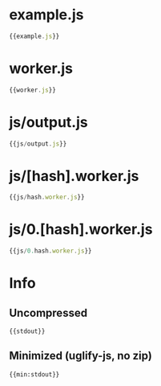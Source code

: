 
# example.js

``` javascript
{{example.js}}
```

# worker.js

``` javascript
{{worker.js}}
```

# js/output.js

``` javascript
{{js/output.js}}
```

# js/[hash].worker.js

``` javascript
{{js/hash.worker.js}}
```

# js/0.[hash].worker.js

``` javascript
{{js/0.hash.worker.js}}
```

# Info

## Uncompressed

```
{{stdout}}
```

## Minimized (uglify-js, no zip)

```
{{min:stdout}}
```

